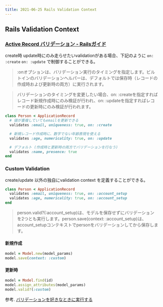 ```yaml
---
title: 2021-06-25 Rails Validation Context
---
```


## Rails Validation Context

### [Active Record バリデーション - Railsガイド](https://railsguides.jp/active_record_validations.html)

create時 update時にのみ走らせたいvalidationがある場合、下記のように `on: :create` `on: :update` で制御することができる。

> :onオプションは、バリデーション実行のタイミングを指定します。ビルトインのバリデーションヘルパーは、デフォルトでは保存時（レコードの作成時および更新時の両方）に実行されます。

> バリデーションのタイミングを変更したい場合、on: :createを指定すればレコード新規作成時にのみ検証が行われ、on: :updateを指定すればレコードの更新時にのみ検証が行われます。

```rb
class Person < ApplicationRecord
  # 値が重複していてもemailを更新できる
  validates :email, uniqueness: true, on: :create

  # 新規レコード作成時に、数字でない年齢表現を使える
  validates :age, numericality: true, on: :update

  # デフォルト (作成時と更新時の両方でバリデーションを行なう)
  validates :name, presence: true
end
```

### Custom Validation

create/update 以外の独自にvalidation context を定義することができる。

```rb
class Person < ApplicationRecord
  validates :email, uniqueness: true, on: :account_setup
  validates :age, numericality: true, on: :account_setup
end
```

> person.valid?(:account_setup)は、モデルを保存せずにバリデーションを2つとも実行します。person.save(context: :account_setup)は、account_setupコンテキストでpersonをバリデーションしてから保存します。


#### 新規作成

```rb
model = Model.new(model_params)
model.save(context: :custom)
```
#### 更新時

```rb
model = Model.find(id)
model.assign_attributes(model_params)
model.valid?(:custom)
```

参考. [バリデーションを好きなときに実行する](https://hene.dev/blog/2019/06/03/rails-validation)
